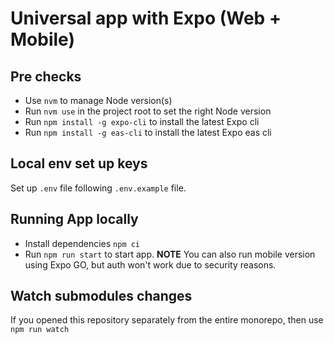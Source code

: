 # Universal app with Expo (Web + Mobile)

## Pre checks

- Use `nvm` to manage Node version(s)
- Run `nvm use` in the project root to set the right Node version
- Run `npm install -g expo-cli` to install the latest Expo cli
- Run `npm install -g eas-cli` to install the latest Expo eas cli

## Local env set up keys

Set up `.env` file following `.env.example` file.

## Running App locally

- Install dependencies `npm ci`
- Run `npm run start` to start app.
  **NOTE** You can also run mobile version using Expo GO, but auth won't work due to security reasons.

## Watch submodules changes

If you opened this repository separately from the entire monorepo, then use `npm run watch`
